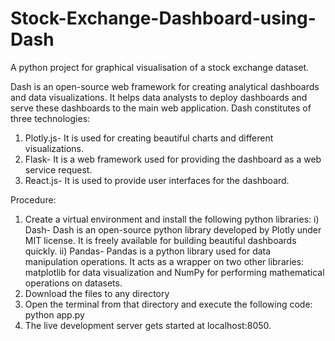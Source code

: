 # Stock-Exchange-Dashboard-using-Dash
A python project for graphical visualisation of a stock exchange dataset.

Dash is an open-source web framework for creating analytical dashboards and data visualizations. It helps data analysts to deploy dashboards and serve these dashboards to the main web application. Dash constitutes of three technologies:
1. Plotly.js- It is used for creating beautiful charts and different visualizations.
2. Flask-  It is a web framework used for providing the dashboard as a web service request.
3. React.js- It is used to provide user interfaces for the dashboard.

Procedure:
1. Create a virtual environment and install the following python libraries:
  i) Dash- Dash is an open-source python library developed by Plotly under MIT license. It is freely available for building beautiful dashboards quickly.
  ii) Pandas- Pandas is a python library used for data manipulation operations. It acts as a wrapper on two other libraries: matplotlib for data visualization and NumPy for performing mathematical operations on datasets.
2. Download the files to any directory
3. Open the terminal from that directory and execute the following code: python app.py
4. The live development server gets started at localhost:8050.
